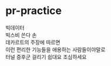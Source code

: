# pr-practice

빅데이터<br/>
빅스비 쓴다 손<br/>
데카르트의 주장에 따르면<br/>
이런 편리한 기능들을 애용하는 사람들이야말로<br/>
터널 증후군 걸리기 쉽대요 조심하세요<br/>